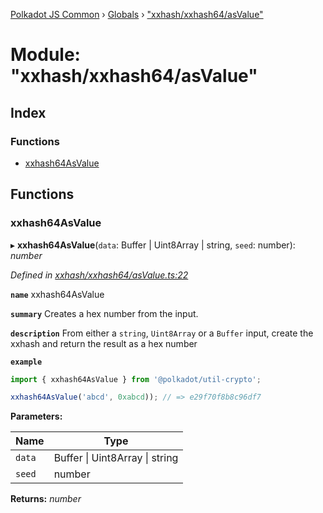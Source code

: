 [Polkadot JS Common](../README.md) › [Globals](../globals.md) › ["xxhash/xxhash64/asValue"](_xxhash_xxhash64_asvalue_.md)

# Module: "xxhash/xxhash64/asValue"

## Index

### Functions

* [xxhash64AsValue](_xxhash_xxhash64_asvalue_.md#xxhash64asvalue)

## Functions

###  xxhash64AsValue

▸ **xxhash64AsValue**(`data`: Buffer | Uint8Array | string, `seed`: number): *number*

*Defined in [xxhash/xxhash64/asValue.ts:22](https://github.com/polkadot-js/common/blob/f76a4a98/packages/util-crypto/src/xxhash/xxhash64/asValue.ts#L22)*

**`name`** xxhash64AsValue

**`summary`** Creates a hex number from the input.

**`description`** 
From either a `string`, `Uint8Array` or a `Buffer` input, create the xxhash and return the result as a hex number

**`example`** 
<BR>

```javascript
import { xxhash64AsValue } from '@polkadot/util-crypto';

xxhash64AsValue('abcd', 0xabcd)); // => e29f70f8b8c96df7
```

**Parameters:**

Name | Type |
------ | ------ |
`data` | Buffer &#124; Uint8Array &#124; string |
`seed` | number |

**Returns:** *number*
